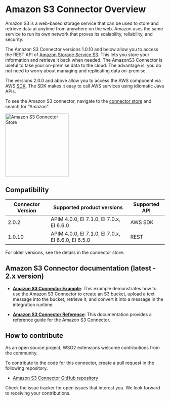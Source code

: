 # Amazon S3 Connector Overview

Amazon S3 is a web-based storage service that can be used to store and retrieve data at anytime from anywhere on the web. Amazon uses the same service to run its own network that proves its scalability, reliability, and security.

The Amazon S3 Connector versions 1.0.10 and below allow you to access the REST API of [Amazon Storage Service S3](https://docs.aws.amazon.com/AmazonS3/latest/API/Welcome.html). This lets you store your information and retrieve it back when needed. The AmazonS3 Connector is useful to take your on-premise data to the cloud. The advantage is, you do not need to worry about managing and replicating data on-premise.

The versions 2.0.0 and above allow you to access the AWS component via AWS [SDK](https://aws.amazon.com/sdk-for-java/). The SDK makes it easy to call AWS services using idiomatic Java APIs.

To see the Amazon S3 connector, navigate to the [connector store](https://store.wso2.com/store/assets/esbconnector/list) and search for "Amazon".

<img src="{{base_path}}/assets/img/integrate/connectors/amazon-s3-store.png" title="Amazon S3 Connector Store" width="200" alt="Amazon S3 Connector Store"/>

## Compatibility

| Connector Version | Supported product versions | Supported API |
| ------------- |-------------|-------------|
| 2.0.2    | APIM 4.0.0, EI 7.1.0, EI 7.0.x, EI 6.6.0 | AWS SDK |
| 1.0.10    | APIM 4.0.0, EI 7.1.0, EI 7.0.x, EI 6.6.0, EI 6.5.0 | REST |

For older versions, see the details in the connector store.

## Amazon S3 Connector documentation (latest - 2.x version)

* **[Amazon S3 Connector Example]({{base_path}}/reference/connectors/amazons3-connector/amazons3-connector-example/)**: This example demonstrates how to use the Amazon S3 Connector to create an S3 bucket, upload a text message into the bucket, retrieve it, and convert it into a message in the integration runtime. 

* **[Amazon S3 Connector Reference]({{base_path}}/reference/connectors/amazons3-connector/amazons3-connector-reference/)**: This documentation provides a reference guide for the Amazon S3 Connector.

## How to contribute

As an open source project, WSO2 extensions welcome contributions from the community. 

To contribute to the code for this connector, create a pull request in the following repository. 

* [Amazon S3 Connector GitHub repository](https://github.com/wso2-extensions/esb-connector-amazons3)

Check the issue tracker for open issues that interest you. We look forward to receiving your contributions.
